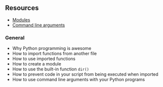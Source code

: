 ## Resources

-   [Modules](https://intranet.alxswe.com/rltoken/SY-cMfnwbHoPFaJ-D_LWig "Modules")
-   [Command line arguments](https://intranet.alxswe.com/rltoken/5e3TphtJ6WSVkWsdd2eX_A "Command line arguments")

### General

-   Why Python programming is awesome
-   How to import functions from another file
-   How to use imported functions
-   How to create a module
-   How to use the built-in function `dir()`
-   How to prevent code in your script from being executed when imported
-   How to use command line arguments with your Python programs
